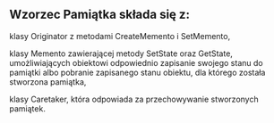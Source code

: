 ## Wzorzec Pamiątka składa się z:

klasy Originator z metodami CreateMemento i SetMemento,

klasy Memento zawierającej metody SetState oraz GetState, umożliwiających obiektowi odpowiednio zapisanie swojego stanu do pamiątki albo pobranie zapisanego stanu obiektu, dla którego została stworzona pamiątka,

klasy Caretaker, która odpowiada za przechowywanie stworzonych pamiątek.